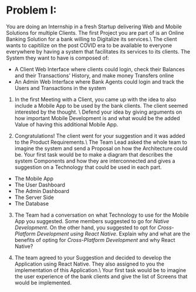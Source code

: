 # Problem I:

You are doing an Internship in a fresh Startup delivering Web and Mobile Solutions for multiple Clients.
The first Project you are part of is an Online Banking Solution for a bank willing to Digitalize its services.\\
The client wants to capitilize on the post COVID era to be available to everyone everywhere by having a system that facilitates its services to its clients. The System they want to have is composed of:

- A Client Web Interface where clients could login, check their Balances and their Transactions' History, and make money Transfers online
- An Admin Web Interface where Bank Agents could login and track the Users and Transactions in the system

1. In the first Meeting with a Client, you came up with the idea to also include a Mobile App to be used by the bank clients. The client seemed interested by the thought. \\
   Defend your idea by giving arguments on how important Mobile Development is and what would be the added Value of having this additional Mobile App.

2. Congratulations! The client went for your suggestion and it was added to the Product Requirements.\\
   The Team Lead asked the whole team to imagine the system and send a Proposal on how the Architecture could be. Your first task would be to make a diagram that describes the system Components and how they are interconnected and gives a suggestion on a Technology that could be used in each part.

- The Mobile App
- The User Dashboard
- The Admin Dashboard
- The Server Side
- The Database

3. The Team had a conversation on what Technology to use for the Mobile App you suggested. Some members suggested to go for _Native Development_. On the other hand, you suggested to opt for _Cross-Platform Development using React Native_. Explain why and what are the benefits of opting for _Cross-Platform Development_ and why React Native?

4. The team agreed to your Suggestion and decided to develop the Application using React Native. They also assigned to you the implementation of this Application.\\
   Your first task would be to imagine the user experience of the bank clients and give the list of Screens that would be implemented.
